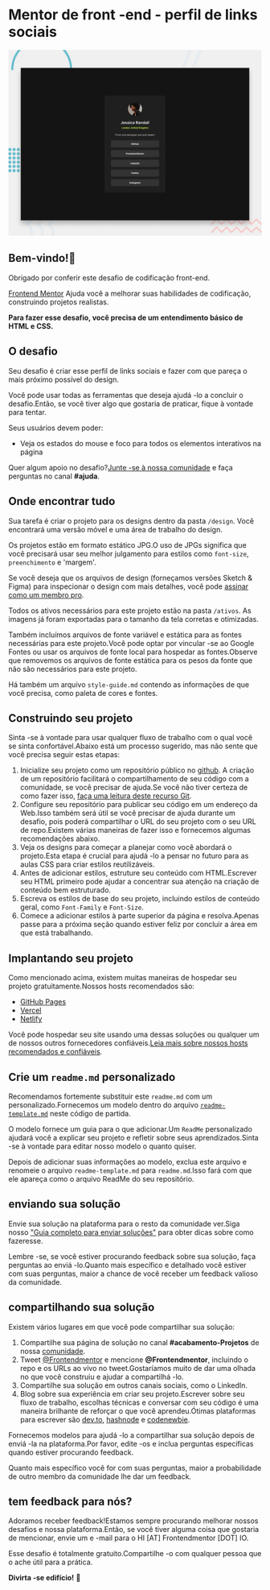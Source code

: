 # Mentor de front -end - perfil de links sociais

![Visualização de design para o desafio de codificação de perfil de links sociais](./design/desktop-preview.jpg)

## Bem-vindo!👋

Obrigado por conferir este desafio de codificação front-end.

[Frontend Mentor](https://www.frontendmentor.io) Ajuda você a melhorar suas habilidades de codificação, construindo projetos realistas.

**Para fazer esse desafio, você precisa de um entendimento básico de HTML e CSS.**

## O desafio

Seu desafio é criar esse perfil de links sociais e fazer com que pareça o mais próximo possível do design.

Você pode usar todas as ferramentas que deseja ajudá -lo a concluir o desafio.Então, se você tiver algo que gostaria de praticar, fique à vontade para tentar.

Seus usuários devem poder:

- Veja os estados do mouse e foco para todos os elementos interativos na página

Quer algum apoio no desafio?[Junte -se à nossa comunidade](https://www.frontendmentor.io/community) e faça perguntas no canal **#ajuda**.

## Onde encontrar tudo

Sua tarefa é criar o projeto para os designs dentro da pasta `/design`. Você encontrará uma versão móvel e uma área de trabalho do design.

Os projetos estão em formato estático JPG.O uso de JPGs significa que você precisará usar seu melhor julgamento para estilos como `font-size`, `preenchimento` e 'margem'.

Se você deseja que os arquivos de design (forneçamos versões Sketch & Figma) para inspecionar o design com mais detalhes, você pode [assinar como um membro pro](https://www.frontendment.io/pro).

Todos os ativos necessários para este projeto estão na pasta `/ativos`. As imagens já foram exportadas para o tamanho da tela corretas e otimizadas.

Também incluímos arquivos de fonte variável e estática para as fontes necessárias para este projeto.Você pode optar por vincular -se ao Google Fontes ou usar os arquivos de fonte local para hospedar as fontes.Observe que removemos os arquivos de fonte estática para os pesos da fonte que não são necessários para este projeto.

Há também um arquivo `style-guide.md` contendo as informações de que você precisa, como paleta de cores e fontes.

## Construindo seu projeto

Sinta -se à vontade para usar qualquer fluxo de trabalho com o qual você se sinta confortável.Abaixo está um processo sugerido, mas não sente que você precisa seguir estas etapas:

1. Inicialize seu projeto como um repositório público no [github](https://github.com/). A criação de um repositório facilitará o compartilhamento de seu código com a comunidade, se você precisar de ajuda.Se você não tiver certeza de como fazer isso, [faça uma leitura deste recurso Git](https://try.github.io/).
2. Configure seu repositório para publicar seu código em um endereço da Web.Isso também será útil se você precisar de ajuda durante um desafio, pois poderá compartilhar o URL do seu projeto com o seu URL de repo.Existem várias maneiras de fazer isso e fornecemos algumas recomendações abaixo.
3. Veja os designs para começar a planejar como você abordará o projeto.Esta etapa é crucial para ajudá -lo a pensar no futuro para as aulas CSS para criar estilos reutilizáveis.
4. Antes de adicionar estilos, estruture seu conteúdo com HTML.Escrever seu HTML primeiro pode ajudar a concentrar sua atenção na criação de conteúdo bem estruturado.
5. Escreva os estilos de base do seu projeto, incluindo estilos de conteúdo geral, como `Font-Family` e `Font-Size`.
6. Comece a adicionar estilos à parte superior da página e resolva.Apenas passe para a próxima seção quando estiver feliz por concluir a área em que está trabalhando.

## Implantando seu projeto

Como mencionado acima, existem muitas maneiras de hospedar seu projeto gratuitamente.Nossos hosts recomendados são:

- [GitHub Pages](https://pages.github.com/)
- [Vercel](https://vercel.com/)
- [Netlify](https://www.netlify.com/)

Você pode hospedar seu site usando uma dessas soluções ou qualquer um de nossos outros fornecedores confiáveis.[Leia mais sobre nossos hosts recomendados e confiáveis](https://medium.com/frontend-mentor/frontend-mentor-trusted-hosting-providers-bf000dfebe).

## Crie um `readme.md` personalizado

Recomendamos fortemente substituir este `readme.md` com um personalizado.Fornecemos um modelo dentro do arquivo [`readme-template.md`](./readme-template.md) neste código de partida.

O modelo fornece um guia para o que adicionar.Um `ReadMe` personalizado ajudará você a explicar seu projeto e refletir sobre seus aprendizados.Sinta -se à vontade para editar nosso modelo o quanto quiser.

Depois de adicionar suas informações ao modelo, exclua este arquivo e renomeie o arquivo `readme-template.md` para `readme.md`.Isso fará com que ele apareça como o arquivo ReadMe do seu repositório.

## enviando sua solução

Envie sua solução na plataforma para o resto da comunidade ver.Siga nosso ["Guia completo para enviar soluções"](https://medium.com/frontend-mentor/a-complete-guide-to-submitting-solutions-on-frontend-mentor-ac6384162248) para obter dicas sobre como fazeresse.

Lembre -se, se você estiver procurando feedback sobre sua solução, faça perguntas ao enviá -lo.Quanto mais específico e detalhado você estiver com suas perguntas, maior a chance de você receber um feedback valioso da comunidade.

## compartilhando sua solução

Existem vários lugares em que você pode compartilhar sua solução:

1. Compartilhe sua página de solução no canal **#acabamento-Projetos** de nossa [comunidade](https://www.frontendmentor.io/community).
2. Tweet [@Frontendmentor](https://twitter.com/frontendmentor) e mencione **@Frontendmentor**, incluindo o repo e os URLs ao vivo no tweet.Gostaríamos muito de dar uma olhada no que você construiu e ajudar a compartilhá -lo.
3. Compartilhe sua solução em outros canais sociais, como o LinkedIn.
4. Blog sobre sua experiência em criar seu projeto.Escrever sobre seu fluxo de trabalho, escolhas técnicas e conversar com seu código é uma maneira brilhante de reforçar o que você aprendeu.Ótimas plataformas para escrever são [dev.to](https://dev.to/), [hashnode](https://hashnode.com/) e [codenewbie](https://community.codenewbie.org/).

Fornecemos modelos para ajudá -lo a compartilhar sua solução depois de enviá -la na plataforma.Por favor, edite -os e inclua perguntas específicas quando estiver procurando feedback.

Quanto mais específico você for com suas perguntas, maior a probabilidade de outro membro da comunidade lhe dar um feedback.

## tem feedback para nós?

Adoramos receber feedback!Estamos sempre procurando melhorar nossos desafios e nossa plataforma.Então, se você tiver alguma coisa que gostaria de mencionar, envie um e -mail para o HI [AT] Frontendmentor [DOT] IO.

Esse desafio é totalmente gratuito.Compartilhe -o com qualquer pessoa que o ache útil para a prática.

**Divirta -se edifício!** 🚀

